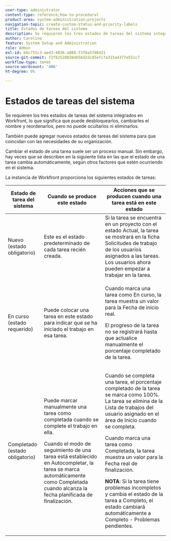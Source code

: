 ```yaml
---
user-type: administrator
content-type: reference;how-to-procedural
product-area: system-administration;projects
navigation-topic: create-custom-status-and-priority-labels
title: Estados de tareas del sistema
description: Se requieren los tres estados de tareas del sistema integrados en Workfront, lo que significa que puede desbloquearlos, cambiarles el nombre y reordenarlos, pero no puede ocultarlos ni eliminarlos. También puede agregar nuevos estados de tareas del sistema para que coincidan con las necesidades de su organización. Cambiar el estado de una tarea suele ser un proceso manual, pero a veces el estado de una tarea cambia automáticamente, según otros factores que estén ocurriendo en el sistema.
author: Caroline
feature: System Setup and Administration
role: Admin
exl-id: b8c751c3-aed3-4836-a888-f3f8a5f08421
source-git-commit: f2f825280204b56d2dc85efc7a315a4377e551c7
workflow-type: tm+mt
source-wordcount: '406'
ht-degree: 0%

---
```


# Estados de tareas del sistema

Se requieren los tres estados de tareas del sistema integrados en Workfront, lo que significa que puede desbloquearlos, cambiarles el nombre y reordenarlos, pero no puede ocultarlos ni eliminarlos.

También puede agregar nuevos estados de tareas del sistema para que coincidan con las necesidades de su organización.

Cambiar el estado de una tarea suele ser un proceso manual. Sin embargo, hay veces que se describen en la siguiente lista en las que el estado de una tarea cambia automáticamente, según otros factores que estén ocurriendo en el sistema.

La instancia de Workfront proporciona los siguientes estados de tareas:

<table style="table-layout:auto"> 
 <col> 
 <col> 
 <col> 
 <thead> 
  <tr> 
   <th>Estado de tarea del sistema</th> 
   <th>Cuando se produce este estado</th> 
   <th>Acciones que se producen cuando una tarea está en este estado</th> 
  </tr> 
 </thead> 
 <tbody> 
  <tr> 
   <td>Nuevo (estado obligatorio)</td> 
   <td>Este es el estado predeterminado de cada tarea recién creada.</td> 
   <td>Si la tarea se encuentra en un proyecto con el estado Actual, la tarea se mostrará en la ficha Solicitudes de trabajo de los usuarios asignados a las tareas. Los usuarios ahora pueden empezar a trabajar en la tarea.</td> 
  </tr> 
  <tr> 
   <td>En curso (estado requerido)</td> 
   <td>Puede colocar una tarea en este estado para indicar que se ha iniciado el trabajo en esa tarea.</td> 
   <td> <p>Cuando marca una tarea como En curso, la tarea muestra un valor para la Fecha de inicio real.</p> <p>El progreso de la tarea no se registrará hasta que actualice manualmente el porcentaje completado de la tarea.</p> </td> 
  </tr> 
  <tr> 
   <td>Completado (estado obligatorio)</td> 
   <td> <p>Puede marcar manualmente una tarea como completada cuando se complete el trabajo en ella.</p> <p>Cuando el modo de seguimiento de una tarea está establecido en Autocompletar, la tarea se marca automáticamente como Completada cuando alcanza la fecha planificada de finalización.</p> </td> 
   <td> <p>Cuando se completa una tarea, el porcentaje completado de la tarea se marca como 100%. La tarea se elimina de la Lista de trabajos del usuario asignado en el área de Inicio cuando se completa.</p> <p>Cuando marca una tarea como Completada, la tarea muestra un valor para la Fecha real de finalización.</p> <p><b>NOTA</b>: Si la tarea tiene problemas incompletos y cambia el estado de la tarea a Completo, el estado cambiará automáticamente a Completo - Problemas pendientes.</p> </td> 
  </tr> 
 </tbody> 
</table>
